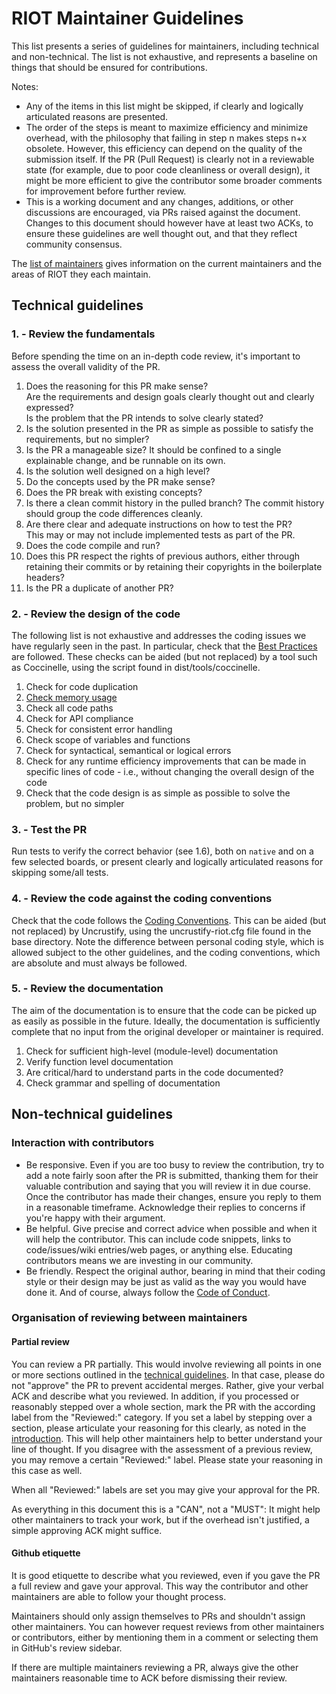 # RIOT Maintainer Guidelines

This list presents a series of guidelines for maintainers, including technical
and non-technical. The list is not exhaustive, and represents a baseline on
things that should be ensured for contributions.

Notes:
-   Any of the items in this list might be skipped, if clearly and logically
    articulated reasons are presented.
-   The order of the steps is meant to maximize efficiency and minimize
    overhead, with the philosophy that failing in step n makes steps n+x
    obsolete. However, this efficiency can depend on the quality of the
    submission itself. If the PR (Pull Request) is clearly not in a reviewable
    state (for example, due to poor code cleanliness or overall design), it
    might be more efficient to give the contributor some broader comments for
    improvement before further review.
-   This is a working document and any changes, additions, or other discussions
    are encouraged, via PRs raised against the document. Changes to this
    document should however have at least two ACKs, to ensure these guidelines
    are well thought out, and that they reflect community consensus.

The [list of maintainers] gives information on the current maintainers and the
areas of RIOT they each maintain.


## Technical guidelines

### 1. - Review the fundamentals

Before spending the time on an in-depth code review, it's important to assess
the overall validity of the PR.

1.  Does the reasoning for this PR make sense? \
    Are the requirements and design goals clearly thought out and clearly
    expressed? \
    Is the problem that the PR intends to solve clearly stated?
2.  Is the solution presented in the PR as simple as possible to satisfy the
    requirements, but no simpler?
3.  Is the PR a manageable size? It should be confined to a single explainable
    change, and be runnable on its own.
4.  Is the solution well designed on a high level?
5.  Do the concepts used by the PR make sense?
6.  Does the PR break with existing concepts?
7.  Is there a clean commit history in the pulled branch? The commit history
    should group the code differences cleanly.
8.  Are there clear and adequate instructions on how to test the PR? \
    This may or may not include implemented tests as part of the PR.
9.  Does the code compile and run?
10. Does this PR respect the rights of previous authors, either through
    retaining their commits or by retaining their copyrights in the boilerplate
    headers?
11. Is the PR a duplicate of another PR?


### 2. - Review the design of the code

The following list is not exhaustive and addresses the coding issues we have
regularly seen in the past. In particular, check that the [Best Practices]
are followed. These checks can be aided (but not replaced) by a tool such as
Coccinelle, using the script found in dist/tools/coccinelle.

1.  Check for code duplication
2.  [Check memory usage][Comparing build sizes]
3.  Check all code paths
4.  Check for API compliance
5.  Check for consistent error handling
6.  Check scope of variables and functions
7.  Check for syntactical, semantical or logical errors
8.  Check for any runtime efficiency improvements that can be made in specific
    lines of code - i.e., without changing the overall design of the code
9.  Check that the code design is as simple as possible to solve the problem,
    but no simpler


### 3. - Test the PR

Run tests to verify the correct behavior (see 1.6), both on `native` and on a
few selected boards, or present clearly and logically articulated reasons for
skipping some/all tests.


### 4. - Review the code against the coding conventions

Check that the code follows the [Coding Conventions]. This can be aided (but not
replaced) by Uncrustify, using the uncrustify-riot.cfg file found in the base
directory. Note the difference between personal coding style, which is allowed
subject to the other guidelines, and the coding conventions, which are absolute
and must always be followed.


### 5. - Review the documentation

The aim of the documentation is to ensure that the code can be picked up as
easily as possible in the future. Ideally, the documentation is sufficiently
complete that no input from the original developer or maintainer is required.

1.  Check for sufficient high-level (module-level) documentation
2.  Verify function level documentation
3.  Are critical/hard to understand parts in the code documented?
4.  Check grammar and spelling of documentation


## Non-technical guidelines

### Interaction with contributors

-   Be responsive. Even if you are too busy to review the contribution, try to
    add a note fairly soon after the PR is submitted, thanking them for their
    valuable contribution and saying that you will review it in due course. Once
    the contributor has made their changes, ensure you reply to them in a
    reasonable timeframe. Acknowledge their replies to concerns if you're happy
    with their argument.
-   Be helpful. Give precise and correct advice when possible and when it will
    help the contributor. This can include code snippets, links to
    code/issues/wiki entries/web pages, or anything else. Educating contributors
    means we are investing in our community.
-   Be friendly. Respect the original author, bearing in mind that their coding
    style or their design may be just as valid as the way you would have done
    it. And of course, always follow the [Code of Conduct].


### Organisation of reviewing between maintainers

#### Partial review

You can review a PR partially. This would involve reviewing all points in one or
more sections outlined in the [technical guidelines](#technical-guidelines).
In that case, please do not "approve" the PR to prevent accidental merges.
Rather, give your verbal ACK and describe what you reviewed. In addition, if you
processed or reasonably stepped over a whole section, mark the PR with the
according label from the "Reviewed:" category. If you set a label by stepping
over a section, please articulate your reasoning for this clearly, as noted in
the [introduction](#introduction). This will help other maintainers help to
better understand your line of thought. If you disagree with the assessment of
a previous review, you may remove a certain "Reviewed:" label. Please state your
reasoning in this case as well.

When all "Reviewed:" labels are set you may give your approval for the PR.

As everything in this document this is a "CAN", not a "MUST": It might help
other maintainers to track your work, but if the overhead isn't justified, a
simple approving ACK might suffice.

#### Github etiquette

It is good etiquette to describe what you reviewed, even if you gave the PR a
full review and gave your approval. This way the contributor and other
maintainers are able to follow your thought process.

Maintainers should only assign themselves to PRs and shouldn't assign other
maintainers. You can however request reviews from other maintainers or
contributors, either by mentioning them in a comment or selecting them in
GitHub's review sidebar.

If there are multiple maintainers reviewing a PR, always give the other
maintainers reasonable time to ACK before dismissing their review.

[list of maintainers]: https://github.com/RIOT-OS/RIOT/wiki/Maintainers
[Best Practices]: https://github.com/RIOT-OS/RIOT/wiki/Best-Practice-for-RIOT-Programming
[Comparing build sizes]: https://github.com/RIOT-OS/RIOT/wiki/Comparing-build-sizes
[Coding Conventions]: https://github.com/RIOT-OS/RIOT/wiki/Coding-conventions
[Code of Conduct]: https://github.com/RIOT-OS/RIOT/blob/master/CODE_OF_CONDUCT.md
